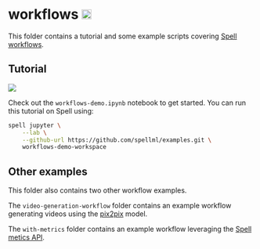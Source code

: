 # workflows <a href="https://web.spell.ml/workspace_create?workspaceName=workflows-demo&githubUrl=https%3A%2F%2Fgithub.com%2Fspellml%2Fexamples"><img src=https://spell.ml/badge.svg height=20px/></a>

This folder contains a tutorial and some example scripts covering [Spell workflows](http://spell.run/docs/workflow_overview/).

## Tutorial

![](https://i.imgur.com/W5Ugs0S.png)

Check out the `workflows-demo.ipynb` notebook to get started. You can run this tutorial on Spell using:

```bash
spell jupyter \
    --lab \
    --github-url https://github.com/spellml/examples.git \
    workflows-demo-workspace
```

## Other examples

This folder also contains two other workflow examples.

The `video-generation-workflow` folder contains an example workflow generating videos using the [pix2pix](https://github.com/affinelayer/pix2pix-tensorflow) model.

The `with-metrics` folder contains an example workflow leveraging the [Spell metics API](http://spell.run/docs/metrics/).
